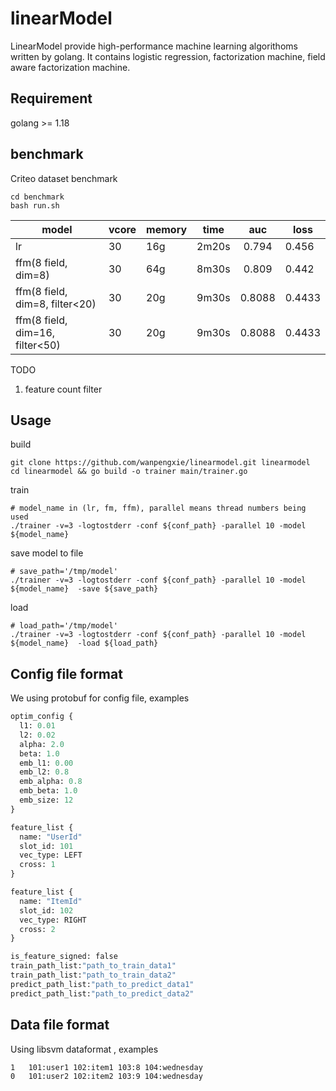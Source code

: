 # linearModel

LinearModel provide high-performance machine learning algorithoms written by golang. It contains logistic regression, factorization machine, field aware factorization machine. 

## Requirement
golang >= 1.18

## benchmark
Criteo dataset benchmark
```shell
cd benchmark
bash run.sh
```
| model                           | vcore | memory | time  |  auc   | loss |
|---------------------------------|-------|--------|-------|:------:|------|
| lr                              | 30    | 16g    | 2m20s | 0.794  |  0.456    |
| ffm(8 field, dim=8)             | 30    | 64g    | 8m30s | 0.809  | 0.442     |
| ffm(8 field, dim=8, filter<20)  | 30    | 20g    | 9m30s | 0.8088 |   0.4433        |
| ffm(8 field, dim=16, filter<50) | 30    | 20g    | 9m30s | 0.8088 |   0.4433        |

TODO
1. feature count filter

## Usage
build
```shell
git clone https://github.com/wanpengxie/linearmodel.git linearmodel
cd linearmodel && go build -o trainer main/trainer.go    
```

train
```shell
# model_name in (lr, fm, ffm), parallel means thread numbers being used
./trainer -v=3 -logtostderr -conf ${conf_path} -parallel 10 -model ${model_name}   
```

save model to file
```shell
# save_path='/tmp/model'
./trainer -v=3 -logtostderr -conf ${conf_path} -parallel 10 -model ${model_name}  -save ${save_path}
```

load 
```shell
# load_path='/tmp/model'
./trainer -v=3 -logtostderr -conf ${conf_path} -parallel 10 -model ${model_name}  -load ${load_path}
```
## Config file format
We using protobuf for config file, examples
```protobuf
optim_config {
  l1: 0.01
  l2: 0.02
  alpha: 2.0
  beta: 1.0
  emb_l1: 0.00
  emb_l2: 0.8
  emb_alpha: 0.8
  emb_beta: 1.0
  emb_size: 12
}

feature_list {
  name: "UserId"
  slot_id: 101
  vec_type: LEFT
  cross: 1
}

feature_list {
  name: "ItemId"
  slot_id: 102
  vec_type: RIGHT
  cross: 2
}

is_feature_signed: false
train_path_list:"path_to_train_data1"
train_path_list:"path_to_train_data2"
predict_path_list:"path_to_predict_data1"
predict_path_list:"path_to_predict_data2"
```

## Data file format
Using libsvm dataformat
, examples
```text
1   101:user1 102:item1 103:8 104:wednesday
0   101:user2 102:item2 103:9 104:wednesday
```


